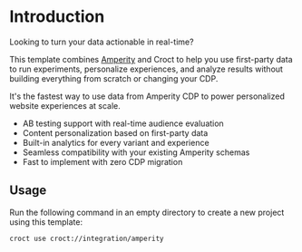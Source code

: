 # Introduction

Looking to turn your data actionable in real-time?

This template combines [Amperity](https://amperity.com/?utm_source=croct) and Croct to help you use first-party data to
run experiments, personalize experiences, and analyze results without building everything from scratch or changing your
CDP.

It's the fastest way to use data from Amperity CDP to power personalized website experiences at scale.

* AB testing support with real-time audience evaluation
* Content personalization based on first-party data
* Built-in analytics for every variant and experience
* Seamless compatibility with your existing Amperity schemas
* Fast to implement with zero CDP migration

## Usage

Run the following command in an empty directory to create a new project using this template:

```croct-cmd
croct use croct://integration/amperity
```
